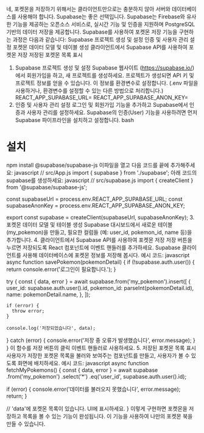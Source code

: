 네, 포켓몬을 저장하기 위해서는 클라이언트만으로는 충분하지 않아 서버와 데이터베이스를 사용해야 합니다. Supabase는 좋은 선택입니다. Supabase는 Firebase와 유사한 기능을 제공하는 오픈소스 서비스로, 실시간 기능 및 인증을 지원하며 PostgreSQL 기반의 데이터 저장을 제공합니다. Supabase를 사용하여 포켓몬 저장 기능을 구현하는 과정은 다음과 같습니다:
Supabase 프로젝트 생성 및 설정
인증 및 사용자 관리 설정
포켓몬 데이터 모델 및 테이블 생성
클라이언트에서 Supabase API를 사용하여 포켓몬 저장
저장된 포켓몬 목록 표시
1. Supabase 프로젝트 생성 및 설정
Supabase 웹사이트 (https://supabase.io/)에서 회원가입을 하고, 새 프로젝트를 생성하세요. 프로젝트가 생성되면 API 키 및 프로젝트 정보를 얻을 수 있습니다. 이 정보를 환경변수로 설정합니다. (.env 파일을 사용하거나, 환경변수를 설정할 수 있는 다른 방법으로 처리합니다.)
REACT_APP_SUPABASE_URL=<your-supabase-url>
REACT_APP_SUPABASE_ANON_KEY=<your-supabase-anon-key>
2. 인증 및 사용자 관리 설정
로그인 및 회원가입 기능을 추가하고 Supabase에서 인증과 사용자 관리를 설정하세요. Supabase의 인증(User) 기능을 사용하려면 먼저 Supabase 파이프라인을 설치하고 설정합니다.
bash
# 설치
npm install @supabase/supabase-js
이파일을 열고 다음 코드를 끝에 추가해주세요:
javascript
// src/App.js
import { supabase } from './supabase';
아래 코드의 supabase를 생성하세요:
javascript
// src/supabase.js
import { createClient } from '@supabase/supabase-js';

const supabaseUrl = process.env.REACT_APP_SUPABASE_URL;
const supabaseAnonKey = process.env.REACT_APP_SUPABASE_ANON_KEY;

export const supabase = createClient(supabaseUrl, supabaseAnonKey);
3. 포켓몬 데이터 모델 및 테이블 생성
Supabase 대시보드에서 새로운 테이블(my_pokemon)을 만들고, 필요한 컬럼들 (예: user_id, pokemon_id, name 등)을 추가합니다.
4. 클라이언트에서 Supabase API를 사용하여 포켓몬 저장
저장 버튼을 누르면 저장되도록 React 컴포넌트에 이벤트 핸들러를 추가하세요. Supabase 클라이언트를 사용해 데이터베이스에 포켓몬 정보를 저장해 봅시다. 예시 코드:
javascript
async function savePokemon(pokemonDetail) {
  if (!supabase.auth.user()) {
    return console.error('로그인이 필요합니다.');
  }

  try {
    const { data, error } = await supabase.from('my_pokemon').insert([
      {
        user_id: supabase.auth.user().id,
        pokemon_id: parseInt(pokemonDetail.id),
        name: pokemonDetail.name,
      },
    ]);

    if (error) {
      throw error;
    }

    console.log('저장되었습니다', data);
  } catch (error) {
    console.error('저장 중 오류가 발생했습니다', error.message);
  }
}
이 함수를 저장 버튼의 클릭 이벤트 핸들러로 사용하세요.
5. 저장된 포켓몬 목록 표시
사용자가 저장한 포켓몬 목록을 불러와 보여주는 컴포넌트를 만들고, 사용자가 볼 수 있도록 화면에 배치하세요. 예시 코드:
javascript
async function fetchMyPokemons() {
  const { data, error } = await supabase
    .from('my_pokemon')
    .select('*')
    .eq('user_id', supabase.auth.user().id);

  if (error) {
    console.error('데이터를 불러오지 못했습니다', error.message);
    return;
  }

  // 'data'에 포켓몬 목록이 있습니다. UI에 표시하세요.
}
이렇게 구현하면 포켓몬을 저장하고 목록을 볼 수 있는 기능이 완성됩니다. 이 기능을 사용하여 나만의 포켓몬 북을 만들 수 있습니다.